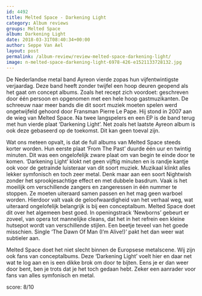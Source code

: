 ```yaml
---
id: 4492
title: Melted Space - Darkening Light
category: Album reviews
groups: Melted Space
album: Darkening Light
date: 2018-03-31T08:40:34+00:00
author: Seppe Van Ael
layout: post
permalink: /album-review/review-melted-space-darkening-light/
image: n-melted-space-darkening-light-6978-426-e1521133728132.jpg
---
```

De Nederlandse metal band Ayreon vierde zopas hun vijfentwintigste verjaardag. Deze band heeft zonder twijfel een hoop deuren geopend als het gaat om concept albums. Zoals het recept zich voordoet: geschreven door één persoon en opgenomen met een hele hoop gastmuzikanten. De schreeuw naar meer bands die dit soort muziek moeten spelen werd ongetwijfeld gehoord door Fransman Pierre Le Pape. Hij stond in 2007 aan de wieg van Melted Space. Na twee langspelers en een EP is de band terug met hun vierde plaat ‘Darkening Light’. Net zoals het laatste Ayreon album is ook deze gebaseerd op de toekomst. Dit kan geen toeval zijn.

Wat ons meteen opvalt, is dat de full albums van Melted Space steeds korter worden. Hun eerste plaat ‘From The Past’ duurde één uur en twintig minuten. Dit was een ongelofelijk zware plaat om van begin te einde door te komen. ‘Darkening Light’ klokt net geen vijftig minuten en is randje kantje ook voor de getrainde luisteraar van dit soort muziek. Muzikaal klinkt alles lekker symfonisch en toch zeer metal. Denk maar aan een soort Nightwish zonder het sprookjesachtige effect en met dubbele basdrum. Vaak is het moeilijk om verschillende zangers en zangeressen in één nummer te stoppen. Ze moeten uiteraard samen passen en het mag geen warboel worden. Hierdoor valt vaak de geloofwaardigheid van het verhaal weg, wat uiteraard ongelofelijk belangrijk is bij een conceptalbum. Melted Space doet dit over het algemeen best goed. In openingstrack ‘Newborns’ gebeurt er zoveel, van opera tot mannelijke cleans, dat het in het refrein een kleine hutsepot wordt van verschillende stijlen. Een beetje teveel van het goede misschien. Single ‘The Dawn Of Man (I’m Alive!)’ pakt het dan weer wat subtieler aan.

Melted Space doet het niet slecht binnen de Europsese metalscene. Wij zijn ook fans van conceptalbums. Deze ‘Darkening Light’ voelt hier en daar net wat te log aan en is een dikke brok om door te bijten. Eens je er dan weer door bent, ben je trots dat je het toch gedaan hebt. Zeker een aanrader voor fans van alles symfonisch en metal.

score: 8/10

&nbsp;